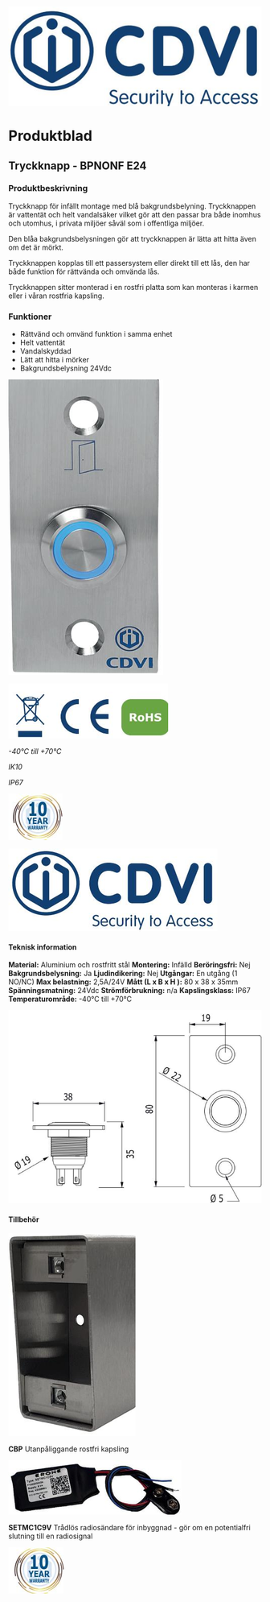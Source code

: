 ![](_page_0_Picture_0.jpeg)

# **Produktblad**

## **Tryckknapp - BPNONF E24**

### **Produktbeskrivning**

Tryckknapp för infällt montage med blå bakgrundsbelyning. Tryckknappen är vattentät och helt vandalsäker vilket gör att den passar bra både inomhus och utomhus, i privata miljöer såväl som i offentliga miljöer.

Den blåa bakgrundsbelysningen gör att tryckknappen är lätta att hitta även om det är mörkt.

Tryckknappen kopplas till ett passersystem eller direkt till ett lås, den har både funktion för rättvända och omvända lås.

Tryckknappen sitter monterad i en rostfri platta som kan monteras i karmen eller i våran rostfria kapsling.

### **Funktioner**

- Rättvänd och omvänd funktion i samma enhet
- Helt vattentät
- Vandalskyddad
- Lätt att hitta i mörker
- Bakgrundsbelysning 24Vdc

![](_page_0_Picture_15.jpeg)

![](_page_0_Picture_17.jpeg)

*-40°C till +70°C*

*IK10*

*IP67*

![](_page_0_Picture_19.jpeg)

![](_page_1_Picture_0.jpeg)

#### **Teknisk information**

**Material:** Aluminium och rostfritt stål **Montering:** Infälld **Beröringsfri:** Nej **Bakgrundsbelysning:** Ja **Ljudindikering:** Nej **Utgångar:** En utgång (1 NO/NC) **Max belastning:** 2,5A/24V **Mått (L x B x H ):** 80 x 38 x 35mm **Spänningsmatning:** 24Vdc **Strömförbrukning:** n/a **Kapslingsklass:** IP67 **Temperaturområde:** -40°C till +70°C

![](_page_1_Figure_3.jpeg)

#### **Tillbehör**

![](_page_1_Picture_5.jpeg)

**CBP** Utanpåliggande rostfri kapsling

![](_page_1_Picture_7.jpeg)

**SETMC1C9V** Trådlös radiosändare för inbyggnad - gör om en potentialfri slutning till en radiosignal

![](_page_1_Picture_11.jpeg)